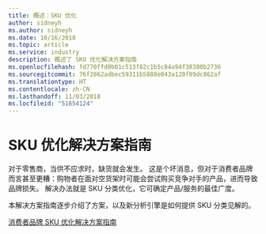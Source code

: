 ```yaml
---
title: 概述：SKU 优化
author: sidneyh
ms.author: sidneyh
ms.date: 10/16/2018
ms.topic: article
ms.service: industry
description: 概述了 SKU 优化解决方案指南
ms.openlocfilehash: fd770ffd0b01c513f82c1b5c84a94f38380b2736
ms.sourcegitcommit: 76f2862adbec59311b5888e043a120f89dc862af
ms.translationtype: HT
ms.contentlocale: zh-CN
ms.lasthandoff: 11/03/2018
ms.locfileid: "51654124"
---
```

# <a name="sku-optimization-solution-guide"></a>SKU 优化解决方案指南

对于零售商，当供不应求时，缺货就会发生。 这是个坏消息，但对于消费者品牌而言甚至更糟：购物者在面对空货架时可能会尝试购买竞争对手的产品，进而导致品牌损失。 解决办法就是 SKU 分类优化，它可确定产品/服务的最佳广度。  

本解决方案指南逐步介绍了方案，以及新分析引擎是如何提供 SKU 分类见解的。 

[消费者品牌 SKU 优化解决方案指南](/azure/industry/retail/sku-optimization-solution-guide)
